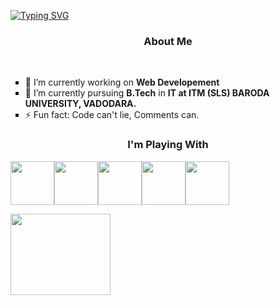 
[![Typing SVG](https://readme-typing-svg.herokuapp.com?font=roboto&size=25&duration=4997&lines=Welcome+to+My+Github+Profile;Hii+%2C+I'm+Vasu)](https://git.io/typing-svg)

<h3 align="center">
  About Me
</h3><br>
<ul type="square">
  <li> 🔭 I’m currently working on <b> Web Developement</b></li>
  <li>🌱 I’m currently pursuing <b>B.Tech</b> in <b>IT at ITM (SLS) BARODA UNIVERSITY, VADODARA.</b></li>
  <li>⚡ Fun fact: Code can't lie, Comments can.</li>
</ul>

<h3 align="center">
  I'm Playing With 
</h3>

<img src="https://camo.githubusercontent.com/c61346fb6ea6a25b03315c7a3655fdf3f0368efed773cc2cf393b3ff26a4a8d2/68747470733a2f2f63646e2e776f726c64766563746f726c6f676f2e636f6d2f6c6f676f732f68746d6c2d312e737667" width="70" height="70" /><img src="https://camo.githubusercontent.com/119b29ca4b9d31cf3969a94eb57fcfbbea0879b493c09c89dc6d4b7fb9e0dc37/68747470733a2f2f63646e2e776f726c64766563746f726c6f676f2e636f6d2f6c6f676f732f6373732d332e737667" width="70" height="70" /><img src="https://camo.githubusercontent.com/f65efb8eec4948ac47e710a70b6f4bac3b389f5240b4b22bcee14509254945ce/68747470733a2f2f63646e2e776f726c64766563746f726c6f676f2e636f6d2f6c6f676f732f632d312e737667" width="70" height="70" /><img src="https://camo.githubusercontent.com/16f6271f57e66053caabae23a13a4e5baf678013825d37409b42d64ebc25e246/68747470733a2f2f63646e2e776f726c64766563746f726c6f676f2e636f6d2f6c6f676f732f6a6176617363726970742d312e737667" width="70" height="70" /><img src="https://camo.githubusercontent.com/ccee48bad16a9eedc9b5c5807e33ac2e85c9d433caee87d4ee7bb3c10b5c89d9/68747470733a2f2f63646e2e776f726c64766563746f726c6f676f2e636f6d2f6c6f676f732f707974686f6e2d332e737667" width="70" height="70" />

<img src="https://media.giphy.com/media/qgQUggAC3Pfv687qPC/giphy.gif" width="160" height="130" />
